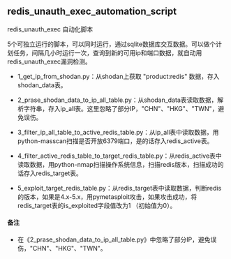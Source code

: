 ## redis_unauth_exec_automation_script

redis_unauth_exec 自动化脚本

5个可独立运行的脚本，可以同时运行，通过sqlite数据库交互数据。可以做个计划任务，间隔几小时运行一次，查询到新的可用ip和端口数据，就自动用redis_unauth_exec漏洞检测。

- 1_get_ip_from_shodan.py：从shodan上获取 "product:redis" 数据，存入shodan_data表。

- 2_prase_shodan_data_to_ip_all_table.py：从shodan_data表读取数据，解析字符串，存入ip_all表。这里忽略了部分IP，"CHN"、"HKG"、"TWN"，避免误伤。

- 3_filter_ip_all_table_to_active_redis_table.py：从ip_all表中读取数据，用python-masscan扫描是否开放6379端口，是的话存入redis_active表。

- 4_filter_active_redis_table_to_target_redis_table.py：从redis_active表中读取数据，用python-nmap扫描操作系统信息，扫描redis版本，扫描成功的话存入redis_target表。

- 5_exploit_target_redis_table.py：从redis_target表中读取数据，判断redis的版本，如果是4.x-5.x，用pymetasploit攻击，如果攻击成功，将redis_target表的is_exploited字段值改为1 （初始值为0）。


#### 备注

- 在《2_prase_shodan_data_to_ip_all_table.py》中忽略了部分IP，避免误伤，"CHN"、"HKG"、"TWN"。

